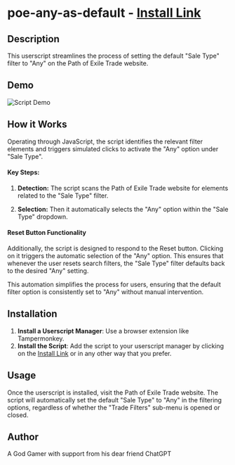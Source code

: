 # poe-any-as-default - [Install Link](https://github.com/D4Enjoyer/poe-any-as-default/raw/main/poe-any-as-default.user.js)

## Description
This userscript streamlines the process of setting the default "Sale Type" filter to "Any" on the Path of Exile Trade website.

## Demo
<img src="https://i.imgur.com/CBS0BTK.gif" alt="Script Demo">

## How it Works
Operating through JavaScript, the script identifies the relevant filter elements and triggers simulated clicks to activate the "Any" option under "Sale Type".

#### Key Steps:

1. **Detection:** The script scans the Path of Exile Trade website for elements related to the "Sale Type" filter.

2. **Selection:** Then it automatically selects the "Any" option within the "Sale Type" dropdown.

#### Reset Button Functionality

Additionally, the script is designed to respond to the Reset button. Clicking on it triggers the automatic selection of the "Any" option. This ensures that whenever the user resets search filters, the "Sale Type" filter defaults back to the desired "Any" setting.

This automation simplifies the process for users, ensuring that the default filter option is consistently set to "Any" without manual intervention.

## Installation
1. **Install a Userscript Manager**: Use a browser extension like Tampermonkey.
2. **Install the Script**: Add the script to your userscript manager by clicking on the [Install Link](https://github.com/D4Enjoyer/poe-any-as-default/raw/main/poe-any-as-default.user.js) or in any other way that you prefer.

## Usage
Once the userscript is installed, visit the Path of Exile Trade website. The script will automatically set the default "Sale Type" to "Any" in the filtering options, regardless of whether the "Trade Filters" sub-menu is opened or closed.

## Author
A God Gamer with support from his dear friend ChatGPT
